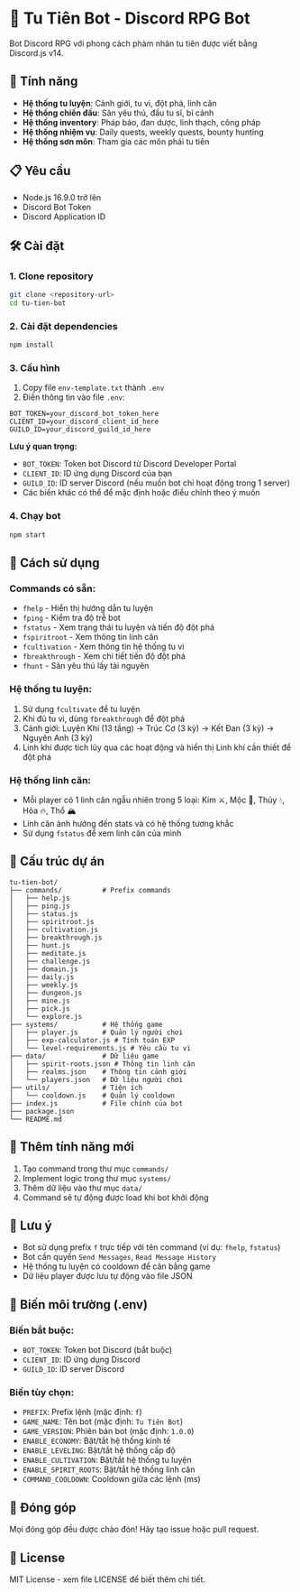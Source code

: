 # 🌿 Tu Tiên Bot - Discord RPG Bot

Bot Discord RPG với phong cách phàm nhân tu tiên được viết bằng Discord.js v14.

## 🚀 Tính năng

- **Hệ thống tu luyện**: Cảnh giới, tu vi, đột phá, linh căn
- **Hệ thống chiến đấu**: Săn yêu thú, đấu tu sĩ, bí cảnh
- **Hệ thống inventory**: Pháp bảo, đan dược, linh thạch, công pháp
- **Hệ thống nhiệm vụ**: Daily quests, weekly quests, bounty hunting
- **Hệ thống sơn môn**: Tham gia các môn phái tu tiên

## 📋 Yêu cầu

- Node.js 16.9.0 trở lên
- Discord Bot Token
- Discord Application ID

## 🛠️ Cài đặt

### 1. Clone repository
```bash
git clone <repository-url>
cd tu-tien-bot
```

### 2. Cài đặt dependencies
```bash
npm install
```

### 3. Cấu hình
1. Copy file `env-template.txt` thành `.env`
2. Điền thông tin vào file `.env`:
```env
BOT_TOKEN=your_discord_bot_token_here
CLIENT_ID=your_discord_client_id_here
GUILD_ID=your_discord_guild_id_here
```

**Lưu ý quan trọng:**
- `BOT_TOKEN`: Token bot Discord từ Discord Developer Portal
- `CLIENT_ID`: ID ứng dụng Discord của bạn
- `GUILD_ID`: ID server Discord (nếu muốn bot chỉ hoạt động trong 1 server)
- Các biến khác có thể để mặc định hoặc điều chỉnh theo ý muốn

### 4. Chạy bot
```bash
npm start
```

## 🎯 Cách sử dụng

### Commands có sẵn:
- `fhelp` - Hiển thị hướng dẫn tu luyện
- `fping` - Kiểm tra độ trễ bot
- `fstatus` - Xem trạng thái tu luyện và tiến độ đột phá
- `fspiritroot` - Xem thông tin linh căn
- `fcultivation` - Xem thông tin hệ thống tu vi
- `fbreakthrough` - Xem chi tiết tiến độ đột phá
- `fhunt` - Săn yêu thú lấy tài nguyên

### Hệ thống tu luyện:
1. Sử dụng `fcultivate` để tu luyện
2. Khi đủ tu vi, dùng `fbreakthrough` để đột phá
3. Cảnh giới: Luyện Khí (13 tầng) → Trúc Cơ (3 kỳ) → Kết Đan (3 kỳ) → Nguyên Anh (3 kỳ)
4. Linh khí được tích lũy qua các hoạt động và hiển thị Linh khí cần thiết để đột phá

### Hệ thống linh căn:
- Mỗi player có 1 linh căn ngẫu nhiên trong 5 loại: Kim ⚔️, Mộc 🌳, Thủy 💧, Hỏa 🔥, Thổ 🏔️
- Linh căn ảnh hưởng đến stats và có hệ thống tương khắc
- Sử dụng `fstatus` để xem linh căn của mình

## 🔧 Cấu trúc dự án

```
tu-tien-bot/
├── commands/          # Prefix commands
│   ├── help.js
│   ├── ping.js
│   ├── status.js
│   ├── spiritroot.js
│   ├── cultivation.js
│   ├── breakthrough.js
│   ├── hunt.js
│   ├── meditate.js
│   ├── challenge.js
│   ├── domain.js
│   ├── daily.js
│   ├── weekly.js
│   ├── dungeon.js
│   ├── mine.js
│   ├── pick.js
│   └── explore.js
├── systems/           # Hệ thống game
│   ├── player.js      # Quản lý người chơi
│   ├── exp-calculator.js # Tính toán EXP
│   └── level-requirements.js # Yêu cầu tu vi
├── data/              # Dữ liệu game
│   ├── spirit-roots.json # Thông tin linh căn
│   ├── realms.json    # Thông tin cảnh giới
│   └── players.json   # Dữ liệu người chơi
├── utils/             # Tiện ích
│   └── cooldown.js    # Quản lý cooldown
├── index.js           # File chính của bot
├── package.json
└── README.md
```

## 🚀 Thêm tính năng mới

1. Tạo command trong thư mục `commands/`
2. Implement logic trong thư mục `systems/`
3. Thêm dữ liệu vào thư mục `data/`
4. Command sẽ tự động được load khi bot khởi động

## 📝 Lưu ý

- Bot sử dụng prefix `f` trực tiếp với tên command (ví dụ: `fhelp`, `fstatus`)
- Bot cần quyền `Send Messages`, `Read Message History`
- Hệ thống tu luyện có cooldown để cân bằng game
- Dữ liệu player được lưu tự động vào file JSON

## 🔧 Biến môi trường (.env)

### Biến bắt buộc:
- `BOT_TOKEN`: Token bot Discord (bắt buộc)
- `CLIENT_ID`: ID ứng dụng Discord
- `GUILD_ID`: ID server Discord

### Biến tùy chọn:
- `PREFIX`: Prefix lệnh (mặc định: `f`)
- `GAME_NAME`: Tên bot (mặc định: `Tu Tiên Bot`)
- `GAME_VERSION`: Phiên bản bot (mặc định: `1.0.0`)
- `ENABLE_ECONOMY`: Bật/tắt hệ thống kinh tế
- `ENABLE_LEVELING`: Bật/tắt hệ thống cấp độ
- `ENABLE_CULTIVATION`: Bật/tắt hệ thống tu luyện
- `ENABLE_SPIRIT_ROOTS`: Bật/tắt hệ thống linh căn
- `COMMAND_COOLDOWN`: Cooldown giữa các lệnh (ms)

## 🤝 Đóng góp

Mọi đóng góp đều được chào đón! Hãy tạo issue hoặc pull request.

## 📄 License

MIT License - xem file LICENSE để biết thêm chi tiết. 